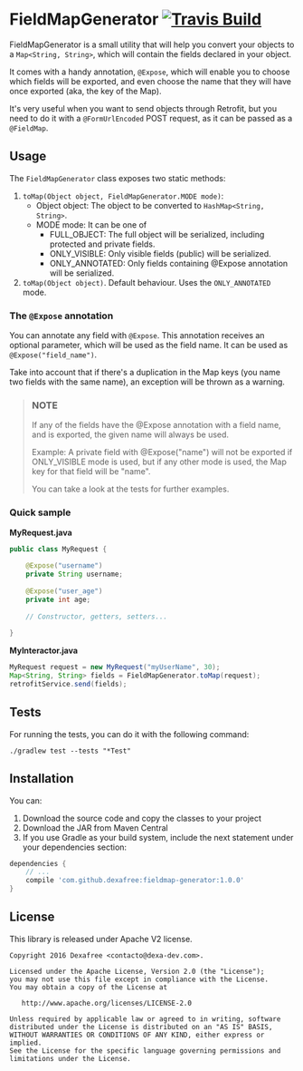 # FieldMapGenerator [![Travis Build](https://travis-ci.org/dexafree/fieldmap-generator.svg)](https://travis-ci.org/dexafree/fieldmap-generator)

FieldMapGenerator is a small utility that will help you convert your objects to a `Map<String, String>`, which will 
contain the fields declared in your object.

It comes with a handy annotation, `@Expose`, which will enable you to choose which fields will be exported, and even
choose the name that they will have once exported (aka, the key of the Map).

It's very useful when you want to send objects through Retrofit, but you need to do it with a `@FormUrlEncoded` POST request, 
as it can be passed as a `@FieldMap`.

## Usage

The `FieldMapGenerator` class exposes two static methods:

1. `toMap(Object object, FieldMapGenerator.MODE mode)`:
    * Object object: The object to be converted to `HashMap<String, String>`.
    * MODE mode: It can be one of 
         * FULL_OBJECT: The full object will be serialized, including protected and private fields.
         * ONLY_VISIBLE: Only visible fields (public) will be serialized.
         * ONLY_ANNOTATED: Only fields containing @Expose annotation will be serialized.
2. `toMap(Object object)`. Default behaviour. Uses the `ONLY_ANNOTATED` mode.

### The `@Expose` annotation

You can annotate any field with `@Expose`. This annotation receives an optional parameter, which will be used as the field
name. It can be used as `@Expose("field_name")`.

Take into account that if there's a duplication in the Map keys (you name two fields with the same name), an exception
will be thrown as a warning.

> ### NOTE
> If any of the fields have the @Expose annotation with a field name, and is exported, the given name will always be used.
>
> Example: A private field with @Expose("name") will not be exported if ONLY_VISIBLE mode is used, but if any other mode
> is used, the Map key for that field will be "name".
>
> You can take a look at the tests for further examples.

### Quick sample

**MyRequest.java**

```java
public class MyRequest {
    
    @Expose("username")
    private String username;
    
    @Expose("user_age")
    private int age;
    
    // Constructor, getters, setters...
    
}
```

**MyInteractor.java**

```java
MyRequest request = new MyRequest("myUserName", 30);
Map<String, String> fields = FieldMapGenerator.toMap(request);
retrofitService.send(fields);
```


## Tests

For running the tests, you can do it with the following command:

```
./gradlew test --tests "*Test"
```

## Installation

You can:
 
1. Download the source code and copy the classes to your project
2. Download the JAR from Maven Central 
3. If you use Gradle as your build system, include the next statement under your dependencies section:

```groovy
dependencies {
    // ...
    compile 'com.github.dexafree:fieldmap-generator:1.0.0'
}
```

## License

This library is released under Apache V2 license.

```
Copyright 2016 Dexafree <contacto@dexa-dev.com>.

Licensed under the Apache License, Version 2.0 (the "License");
you may not use this file except in compliance with the License.
You may obtain a copy of the License at

   http://www.apache.org/licenses/LICENSE-2.0

Unless required by applicable law or agreed to in writing, software
distributed under the License is distributed on an "AS IS" BASIS,
WITHOUT WARRANTIES OR CONDITIONS OF ANY KIND, either express or implied.
See the License for the specific language governing permissions and
limitations under the License.
```
